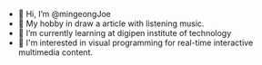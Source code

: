 - 👋 Hi, I’m @mingeongJoe
- 👀 My hobby in draw a article with listening music. 
- 🌱 I’m currently learning at digipen institute of technology
- 💞️ I'm interested in visual programming for real-time interactive multimedia content.



